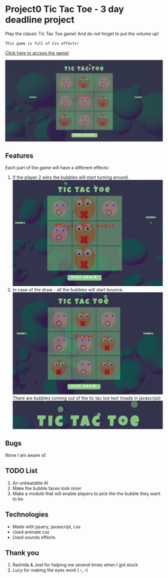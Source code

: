 # Project0 Tic Tac Toe - 3 day deadline project

Play the classic Tic Tac Toe game! And do not forget to put the volume up!

```diff
This game is full of Css effects!
```

[Click here to access the game!]( https://pkijowska.github.io/tictactoe/)

![alt text](tictactoe.png)


## Features

Each part of the game will have a different effects:
1. If the player 2 wins the bubbles will start turning around.
![alt text](win2.png)
1. In case of the draw - all the bubbles will start bounce.
![alt text](draw.png)
There are bubbles coming out of the tic tac toe text (made in javascript)
![alt text](bubbles.png)

## Bugs
None I am aware of.

## TODO List
1. An unbeatable AI
1. Make the bubble faces look nicer
1. Make a module that will enable players to pick the the bubble they want to be



## Technologies
- Made with jquery, javascript, css
- Used animate css
- Used sounds effects


## Thank you

1. Rashida & Joel for helping me several times when I got stuck
1. Lucy for making the eyes work   (◔_◔)
